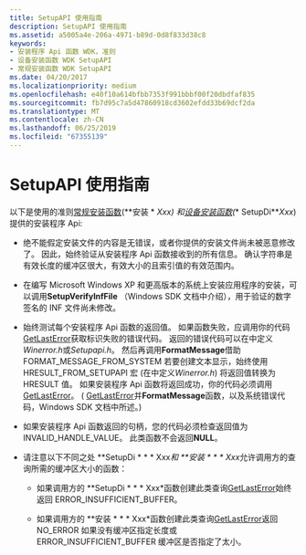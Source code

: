 ```yaml
---
title: SetupAPI 使用指南
description: SetupAPI 使用指南
ms.assetid: a5005a4e-206a-4971-b89d-0d8f833d38c8
keywords:
- 安装程序 Api 函数 WDK，准则
- 设备安装函数 WDK SetupAPI
- 常规安装函数 WDK SetupAPI
ms.date: 04/20/2017
ms.localizationpriority: medium
ms.openlocfilehash: e40f10a614bfbb7353f991bbbf00f20dbdfaf835
ms.sourcegitcommit: fb7d95c7a5d47860918cd3602efdd33b69dcf2da
ms.translationtype: MT
ms.contentlocale: zh-CN
ms.lasthandoff: 06/25/2019
ms.locfileid: "67355139"
---
```

# <a name="guidelines-for-using-setupapi"></a>SetupAPI 使用指南





以下是使用的准则[常规安装函数](https://docs.microsoft.com/previous-versions/ff544985(v=vs.85))(**安装 * **Xxx*) 和[设备安装函数](https://docs.microsoft.com/previous-versions/ff541299(v=vs.85))(** SetupDi***Xxx*) 提供的安装程序 Api:

-   绝不能假定安装文件的内容是无错误，或者你提供的安装文件尚未被恶意修改了。 因此，始终验证从安装程序 Api 函数接收到的所有信息。 确认字符串是有效长度的缓冲区很大，有效大小的且索引值的有效范围内。

-   在编写 Microsoft Windows XP 和更高版本的系统上安装应用程序的安装，可以调用**SetupVerifyInfFile** （Windows SDK 文档中介绍），用于验证的数字签名的 INF 文件尚未修改。

-   始终测试每个安装程序 Api 函数的返回值。 如果函数失败，应调用你的代码[GetLastError](https://go.microsoft.com/fwlink/p/?linkid=169416)获取标识失败的错误代码。 返回的错误代码可以在中定义*Winerror.h*或*Setupapi.h*。 然后再调用**FormatMessage**借助 FORMAT_MESSAGE_FROM_SYSTEM 若要创建文本显示，始终使用 HRESULT_FROM_SETUPAPI 宏 (在中定义*Winerror.h*) 将返回值转换为HRESULT 值。 如果安装程序 Api 函数将返回成功，你的代码必须调用[GetLastError](https://go.microsoft.com/fwlink/p/?linkid=169416)。 ( [GetLastError](https://go.microsoft.com/fwlink/p/?linkid=169416)并**FormatMessage**函数，以及系统错误代码，Windows SDK 文档中所述。)

-   如果安装程序 Api 函数返回的句柄，您的代码必须检查返回值为 INVALID_HANDLE_VALUE。 此类函数不会返回**NULL**。

-   请注意以下不同之处 **SetupDi * * * Xxx*和 **安装 * * * Xxx*允许调用方的查询所需的缓冲区大小的函数：

    -   如果调用方的 **SetupDi * * * Xxx*函数创建此类查询[GetLastError](https://go.microsoft.com/fwlink/p/?linkid=169416)始终返回 ERROR_INSUFFICIENT_BUFFER。

    -   如果调用方的 **安装 * * * Xxx*函数创建此类查询[GetLastError](https://go.microsoft.com/fwlink/p/?linkid=169416)返回 NO_ERROR 如果没有缓冲区指定长度或 ERROR_INSUFFICIENT_BUFFER 缓冲区是否指定了太小。

 

 





